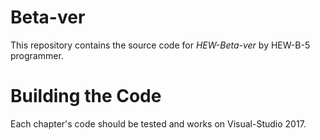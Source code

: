 # Beta-ver
This repository contains the source code for *HEW-Beta-ver* by HEW-B-5 programmer.

# Building the Code
Each chapter's code should be tested and works on Visual-Studio 2017.
